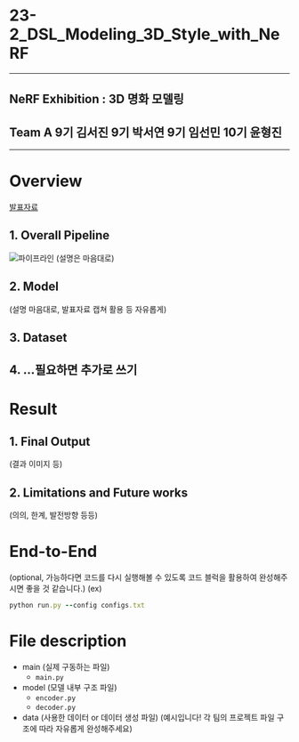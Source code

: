 # 23-2_DSL_Modeling_3D_Style_with_NeRF
---
## NeRF Exhibition : 3D 명화 모델링
## Team A 9기 김서진 9기 박서연 9기 임선민 10기 윤형진
---
# Overview
[발표자료](팀별/깃허브_내_발표자료_주소)
## 1. Overall Pipeline
![파이프라인](/model/imgs/Nerf.png)
(설명은 마음대로)
## 2. Model
(설명 마음대로, 발표자료 캡쳐 활용 등 자유롭게)
## 3. Dataset
## 4. ...필요하면 추가로 쓰기

# Result
## 1. Final Output
(결과 이미지 등)
## 2. Limitations and Future works
(의의, 한계, 발전방향 등등)

# End-to-End
(optional, 가능하다면 코드를 다시 실행해볼 수 있도록 코드 블럭을 활용하여 완성해주시면 좋을 것 같습니다.)
(ex)

```ruby
python run.py --config configs.txt
```

# File description
- main (실제 구동하는 파일)
  - ```main.py```  
- model (모델 내부 구조 파일)
  - ```encoder.py```
  - ```decoder.py```
- data (사용한 데이터 or 데이터 생성 파일)
(예시입니다! 각 팀의 프로젝트 파일 구조에 따라 자유롭게 완성해주세요)
